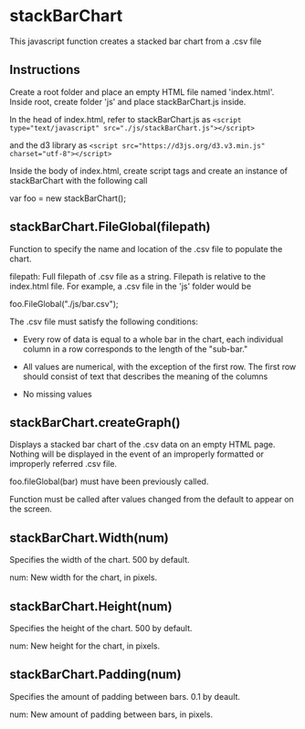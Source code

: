 # stackBarChart
This javascript function creates a stacked bar chart from a .csv file

## Instructions
Create a root folder and place an empty HTML file named 'index.html'.
Inside root, create folder 'js' and place stackBarChart.js inside.

In the head of index.html, refer to stackBarChart.js as 
`<script type="text/javascript" src="./js/stackBarChart.js"></script>`

and the d3 library as 
`<script src="https://d3js.org/d3.v3.min.js" charset="utf-8"></script>`


Inside the body of index.html, create script tags and create an instance
of stackBarChart with the following call

var foo = new stackBarChart();

## stackBarChart.FileGlobal(filepath)
Function to specify the name and location of the .csv file to populate
the chart.

filepath: Full filepath of .csv file as a string. Filepath is relative to
the index.html file. For example, a .csv file in the 'js' folder would be

foo.FileGlobal("./js/bar.csv");

The .csv file must satisfy the following conditions:

* Every row of data is equal to a whole bar in the chart, each individual
  column in a row corresponds to the length of the "sub-bar."
 
* All values are numerical, with the exception of the first row. 
  The first row should consist of text that describes the meaning of the columns

* No missing values


## stackBarChart.createGraph()
Displays a stacked bar chart of the .csv data on an empty HTML page.
Nothing will be displayed in the event of an improperly formatted or 
improperly referred .csv file.

foo.fileGlobal(bar) must have been previously called.

Function must be called after values changed from the default to appear
on the screen.

## stackBarChart.Width(num)
Specifies the width of the chart. 500 by default.

num: New width for the chart, in pixels. 

## stackBarChart.Height(num)
Specifies the height of the chart. 500 by default.

num: New height for the chart, in pixels. 

## stackBarChart.Padding(num)
Specifies the amount of padding between bars. 0.1 by deault.

num: New amount of padding between bars, in pixels.
